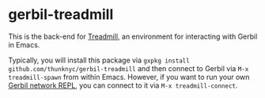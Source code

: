 # gerbil-treadmill

This is the back-end for [Treadmill](https://github.com/thunknyc/emacs-treadmill), an environment for interacting with Gerbil in Emacs.

Typically, you will install this package via `gxpkg install github.com/thunknyc/gerbil-treadmill` and then connect to Gerbil via `M-x treadmill-spawn` from within Emacs. However, if you want to run your own [Gerbil network REPL](https://cons.io/reference/net.html#network-repl), you can connect to it via `M-x treadmill-connect`.
